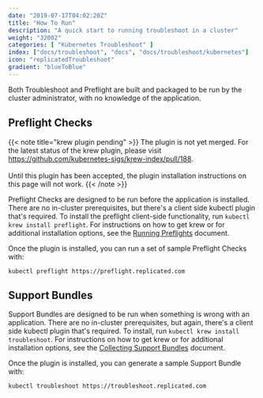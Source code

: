 ```yaml
---
date: "2019-07-17T04:02:20Z"
title: "How To Run"
description: "A quick start to running troubleshoot in a cluster"
weight: "32002"
categories: [ "Kubernetes Troubleshoot" ]
index: ["docs/troubleshoot", "docs", "docs/troubleshoot/kubernetes"]
icon: "replicatedTroubleshoot"
gradient: "blueToBlue"
---
```


Both Troubleshoot and Preflight are built and packaged to be run by the cluster administrator, with no knowledge of the application.

## Preflight Checks

{{< note title="krew plugin pending" >}}
The plugin is not yet merged. For the latest status of the krew plugin, please visit https://github.com/kubernetes-sigs/krew-index/pull/188.
<br /><br />
Until this plugin has been accepted, the plugin installation instructions on this page will not work.
{{< /note >}}

Preflight Checks are designed to be run before the application is installed. There are no in-cluster prerequisites, but there's a client side kubectl plugin that's required. To install the preflight client-side functionality, run `kubectl krew install preflight`. For instructions on how to get krew or for additional installation options, see the [Running Preflights](/docs/troubleshoot/kubernetes/preflight/executing/) document.

Once the plugin is installed, you can run a set of sample Preflight Checks with:

```shell
kubectl preflight https://preflight.replicated.com
```

## Support Bundles

Support Bundles are designed to be run when something is wrong with an application. There are no in-cluster prerequisites, but again, there's a client side kubectl plugin that's required. To install, run `kubectl krew install troubleshoot`. For instructions on how to get krew or for additional installation options, see the [Collecting Support Bundles](/docs/troubleshoot/kubernetes/preflight/executing/) document.

Once the plugin is installed, you can generate a sample Support Bundle with:

```shell
kubectl troubleshoot https://troubleshoot.replicated.com
```
